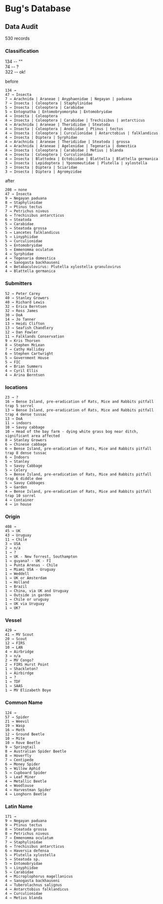 # Bug's Database

## Data Audit

530 records

### Classification

134 -- ""  
74 -- ?  
322 -- ok!  

before

    134 →
    47 → Insecta
    7 → Arachnida | Araneae | Anyphaenidae | Negayan | paduana
    7 → Insecta | Coleoptera | Staphylinidae
    5 → Insecta | Coleoptera | Carabidae
    5 → Entognatha | Entomobryomorpha | Entomobryidae
    4 → Insecta | Coleoptera
    4 → Insecta | Coleoptera | Carabidae | Trechisibus | antarcticus
    4 → Arachnida | Araneae | Theridiidae | Steatoda
    4 → Insecta | Coleoptera | Anobiidae | Ptinus | tectus
    4 → Insecta | Coleoptera | Curculionidae | Antarctobius | falklandicus
    4 → Insecta | Diptera | Syrphidae
    4 → Arachnida | Araneae | Theridiidae | Steatoda | grossa
    4 → Arachnida | Araneae | Agelenidae | Tegenaria | domestica
    4 → Insecta | Coleoptera | Carabidae | Metius | blanda
    4 → Insecta | Coleoptera | Curculionidae
    4 → Insecta | Blattodea | Ectobiidae | Blattella | Blattella germanica
    3 → Insecta | Lepidoptera | Yponomeutidae | Plutella | xylostella
    3 → Insecta | Diptera | Sciaridae
    3 → Insecta | Diptera | Agromyzidae

after

    208 → none
    47 → Insecta
    9 → Negayan paduana
    8 → Staphylinidae
    7 → Ptinus tectus
    7 → Petrichus niveus
    6 → Trechisibus antarcticus
    6 → Steatoda
    5 → Carabidae
    5 → Steatoda grossa
    5 → Lancetes falklandicus
    5 → Linyphiidae
    5 → Curculionidae
    5 → Entomobryidae
    5 → Emmenomma oculatum
    4 → Syrphidae
    4 → Tegenaria domestica
    4 → Sanogasta backhauseni
    4 → Betabaculovirus: Plutella xylostella granulovirus
    4 → Blattella germanica


### Submitters

    52 → Peter Carey
    40 → Stanley Growers
    40 → Richard Lewis
    32 → Erica Berntsen
    32 → Ross James
    30 → DoA
    14 → Jo Tanner
    13 → Heidi Clifton
    13 → Seafish Chandlery
    12 → Dan Fowler
    11 → Falklands Conservation
    9 → Kris Thorsen
    8 → Stephen McLean
    7 → Cathy Halliday
    6 → Stephen Cartwright
    5 → Government House
    5 → FIC
    4 → Brian Summers
    4 → Cyril Ellis
    4 → Arina Berntsen

### locations

    23 → ?
    16 → Bense Island, pre-eradication of Rats, Mice and Rabbits pitfall trap 5 sorrel
    13 → Bense Island, pre-eradication of Rats, Mice and Rabbits pitfall trap 4 dense tussac
    13 → DoA
    11 → indoors
    10 → Savoy cabbage
    10 → Head of the bay farm - dying white grass bog near ditch, significant area affected
    8 → Stanley Growers
    6 → Chinese cabbage
    6 → Bense Island, pre-eradication of Rats, Mice and Rabbits pitfall trap 8 dense tussac
    6 → Indoors
    5 → Stanley
    5 → Savoy Cabbage
    5 → Celery
    5 → Bense Island, pre-eradication of Rats, Mice and Rabbits pitfall trap 6 diddle dee
    5 → Savoy Cabbages
    5 → Garden
    4 → Bense Island, pre-eradication of Rats, Mice and Rabbits pitfall trap 10 sorrel
    4 → Container
    4 → in house

### Origin

    408 →
    45 → UK
    43 → Uruguay
    11 → Chile
    3 → USA
    2 → n/a
    1 → ?
    1 → UK - New forrest, Southampton
    1 → guyana? - UK - FI
    1 → Punta Arenas - Chile
    1 → Miami USA - Uruguay
    1 → Weddell
    1 → UK or Amsterdam
    1 → Holland
    1 → Brazil
    1 → China, via UK and Uruguay
    1 → Outside in garden
    1 → Chile or uruguay
    1 → UK via Uruguay
    1 → UK?

### Vessel

    429 →
    41 → MV Scout
    20 → Scout
    12 → FIRS
    10 → LAN
    4 → Airbridge
    3 → n/a
    2 → MV Congo?
    2 → FIRS Hurst Point
    1 → Shackleton?
    1 → Airbirdge
    1 → ?
    1 → TDF
    1 → SAAS
    1 → MV Elizabeth Boye

### Common Name

    124 →
    57 → Spider
    21 → Weevil
    19 → Wasp
    16 → Moth
    12 → Ground Beetle
    10 → Mite
    10 → Rove Beetle
    9 → Springtail
    8 → Australian Spider Beetle
    8 → Hoverfly
    7 → Centipede
    6 → Money Spider
    5 → Willow Aphid
    5 → Cupboard Spider
    5 → Leaf Miner
    4 → Metallic Beetle
    4 → Woodlouse
    4 → Harvestman Spider
    4 → Longhorn Beetle

### Latin Name

    171 →
    9 → Negayan paduana
    9 → Ptinus tectus
    8 → Steatoda grossa
    8 → Petrichus niveus
    7 → Emmenomma oculatum
    7 → Staphylinidae
    6 → Trechisibus antarcticus
    6 → Haversia defensa
    5 → Plutella xylostella
    5 → Steatoda sp.
    5 → Entomobryidae
    5 → Linyphiidae
    5 → Carabidae
    4 → Microplophorus magellanicus
    4 → Sanogasta backhauseni
    4 → Tuberolachnus salignus
    4 → Antarctobius falklandicus
    4 → Curculionidae
    4 → Metius blanda
